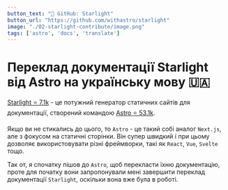 ```yaml
---
button_text: "🚀 GitHub: Starlight"
button_url: "https://github.com/withastro/starlight"
image: "./02-starlight-contribute/image.png"
tags: ['astro', 'docs', 'translate']
---
```


# Переклад документації Starlight від Astro на українську мову 🇺🇦

[Starlight ⭐ 7.1k](https://github.com/withastro/starlight) - це потужний генератор статичних сайтів для документації, створений командою [Astro ⭐ 53.1k](https://astro.build/). 

Якщо ви не стикались до цього, то `Astro` - це такий собі аналог `Next.js`, але з фокусом на статичні сторінки. Він супер швидкий і при цьому дозволяє використовувати різні фреймворки, такі як `React`, `Vue`, `Svelte` тощо.

Так от, я спочатку пішов до `Astro`, щоб перекласти їхню документацію, проте для початку вони запропонували мені завершити переклад документації `Starlight`, оскільки вона вже була в роботі.




